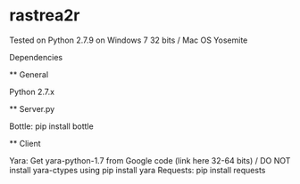 # rastrea2r

Tested on Python 2.7.9 on Windows 7 32 bits / Mac OS Yosemite


Dependencies

** General

Python 2.7.x

** Server.py

Bottle: pip install bottle

** Client 

Yara: Get yara-python-1.7 from Google code (link here 32-64 bits) / DO NOT install yara-ctypes using pip install yara
Requests: pip install requests

